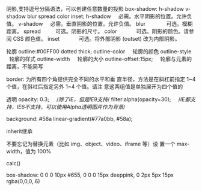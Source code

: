 阴影,支持逗号分隔语法，可以创建任意数量的投影
box-shadow: h-shadow v-shadow blur spread color inset;
h-shadow     必需。水平阴影的位置。允许负值。
v-shadow     必需。垂直阴影的位置。允许负值。
blur              可选。模糊距离。
spread          可选。阴影的尺寸。
color             可选。阴影的颜色。请参阅 CSS 颜色值。
inset             可选。将外部阴影 (outset) 改为内部阴影。

轮廓
outline:#00FF00 dotted thick;
outline-color     轮廓的颜色
outline-style     轮廓的样式
outline-width     轮廓的大小
outline-offset:15px;     轮廓与元素的距离，不能简写

border:
为所有四个角提供完全不同的水平和垂 直半径，方法是在斜杠前指定 1~4 个值，在斜杠后指定另外 1~4 个值。请注 意这两组值是单独展开为四个值的




透明
opacity: 0.3;     /*除了IE，但是IE9支持*/
filter:alpha(opacity=30);     /*IE都支持，IE6不支持，可以使用Alpha透明图片作为背景*/

background: #58a linear-gradient(#77a0bb, #58a);

inherit继承

不要忘记为替换元素（比如 img、object、video、iframe 等）设 置一个 max-width，值为 100%

calc()

box-shadow: 0 0 0 10px #655, 0 0 0 15px deeppink, 0 2px 5px 15px rgba(0,0,0,.6)

